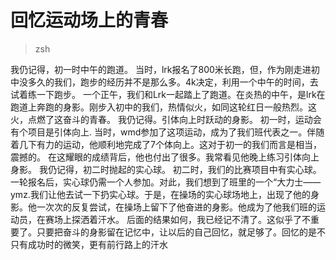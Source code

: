 # 回忆运动场上的青春

> zsh

我仍记得，初一时中午的跑道。
当时，lrk报名了800米长跑，但，作为刚走进初中没多久的我们，跑步的经历并不是那么多。4k决定，利用一个中午的时间，去试着练一下跑步。
一个正午，我们和Lrk一起踏上了跑道。在炎热的中午，是lrk在跑道上奔跑的身影。刚步入初中的我们，热情似火，如同这轮红日一般热烈。这火，点燃了这奋斗的青春。
我仍记得。引体向上时跃动的身影。
初一时，运动会有个项目是引体向上.
当时，wmd参加了这项运动，成为了我们班代表之一。伴随着几下有力的运动，他顺利地完成了7个体向上。这对于初一的我们而言是相当，震撼的。
在这耀眼的成绩背后，他也付出了很多。我常看见他晚上练习引体向上身影。
我仍记得，初二时抛起的实心球。
初二时，我们的比赛项目中有实心球。一轮报名后，实心球仍需一个人参加。对此，我们想到了班里的一个“大力士——ymz.我们让他去试一下扔实心球。于是，在操场的实心球场地上，出现了他的身影。他一次次的反复尝试，在操场上留下了他奋进的身影。他成为了他我们班的运动员，在赛场上探洒着汗水。
后面的结果如何，我已经记不清了。这似乎了不重要了。只要把奋斗的身影留在记忆中，让以后的自己回忆，就足够了。回忆的是不只有成功时的微笑，更有前行路上的汗水
